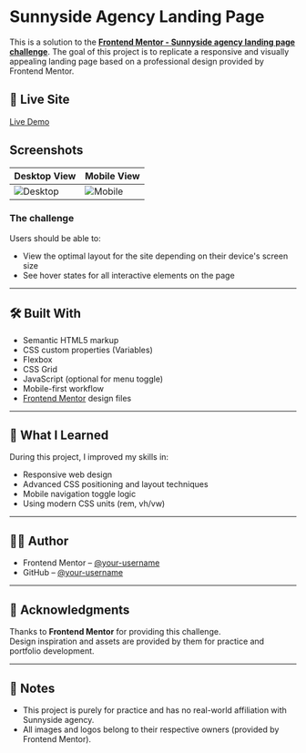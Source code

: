 # Sunnyside Agency Landing Page

This is a solution to the **[Frontend Mentor - Sunnyside agency landing page challenge](https://www.frontendmentor.io/challenges/sunnyside-agency-landing-page-7yVs3B6ef)**. The goal of this project is to replicate a responsive and visually appealing landing page based on a professional design provided by Frontend Mentor.

## 🔗 Live Site

[Live Demo](https://muratkilci067.github.io/Sunnyside-agency-landing-page/) 

##  Screenshots

| Desktop View | Mobile View |
|--------------|-------------|
| ![Desktop](./images/Screenshot%20desktop.png) | ![Mobile](./images/Screenshot%20mobile.png) |


### The challenge

Users should be able to:

- View the optimal layout for the site depending on their device's screen size
- See hover states for all interactive elements on the page

---

## 🛠 Built With

- Semantic HTML5 markup
- CSS custom properties (Variables)
- Flexbox
- CSS Grid
- JavaScript (optional for menu toggle)
- Mobile-first workflow
- [Frontend Mentor](https://www.frontendmentor.io/) design files

---

## 🚀 What I Learned

During this project, I improved my skills in:

- Responsive web design
- Advanced CSS positioning and layout techniques
- Mobile navigation toggle logic
- Using modern CSS units (rem, vh/vw)

---

## 🧑‍💻 Author

- Frontend Mentor – [@your-username](https://www.frontendmentor.io/profile/muratkilci067)
- GitHub – [@your-username](https://github.com/muratkilci067)

---

## 🙏 Acknowledgments

Thanks to **Frontend Mentor** for providing this challenge.  
Design inspiration and assets are provided by them for practice and portfolio development.

---

## 📌 Notes

- This project is purely for practice and has no real-world affiliation with Sunnyside agency.
- All images and logos belong to their respective owners (provided by Frontend Mentor).
